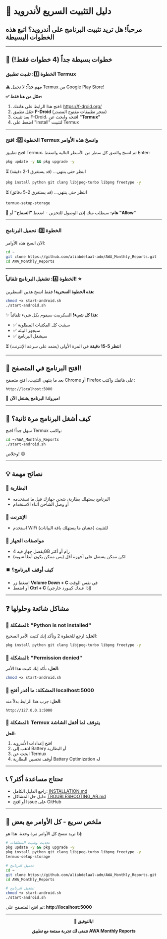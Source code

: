 # 📱 دليل التثبيت السريع لأندرويد

## مرحباً! هل تريد تثبيت البرنامج على أندرويد؟ اتبع هذه الخطوات البسيطة

---

## 🎯 خطوات بسيطة جداً (4 خطوات فقط!)

### الخطوة 1️⃣: تثبيت تطبيق Termux

**⚠️ مهم جداً:** لا تحمل Termux من Google Play Store! 

**✅ حمّل من هنا فقط:**
1. افتح هذا الرابط على هاتفك: https://f-droid.org/
2. حمّل تطبيق **F-Droid** (متجر تطبيقات مفتوح المصدر)
3. بعد تثبيت F-Droid، افتحه وابحث عن **"Termux"**
4. اضغط على "Install" لتثبيت Termux

---

### الخطوة 2️⃣: افتح Termux وانسخ هذه الأوامر

افتح تطبيق Termux، ثم انسخ والصق كل سطر من الأسطر التالية واضغط Enter:

```bash
pkg update -y && pkg upgrade -y
```
⏳ انتظر حتى ينتهي... (قد يستغرق 1-2 دقيقة)

```bash
pkg install python git clang libjpeg-turbo libpng freetype -y
```
⏳ انتظر حتى ينتهي... (قد يستغرق 2-5 دقائق)

```bash
termux-setup-storage
```
📱 **هام:** سيطلب منك إذن الوصول للتخزين - اضغط **"السماح"** أو **"Allow"**

---

### الخطوة 3️⃣: تحميل البرنامج

الآن انسخ هذه الأوامر:

```bash
cd ~
git clone https://github.com/aliabdelaal-adm/AWA_Monthly_Reports.git
cd AWA_Monthly_Reports
```

---

### الخطوة 4️⃣: تشغيل البرنامج تلقائياً! ⭐

**هذه الخطوة السحرية!** فقط انسخ هذين السطرين:

```bash
chmod +x start-android.sh
./start-android.sh
```

✨ **هذا كل شيء!** السكريبت سيقوم بكل شيء تلقائياً:
- ✅ سيثبت كل المكتبات المطلوبة
- ✅ سيجهز البيئة
- ✅ سيشغل البرنامج

⏳ **انتظر 5-15 دقيقة** في المرة الأولى (يعتمد على سرعة الإنترنت)

---

## 🎉 افتح البرنامج في المتصفح!

بعد ما ينتهي التثبيت، افتح متصفح Chrome أو Firefox على هاتفك واكتب:

```
http://localhost:5000
```

🎊 **مبروك! البرنامج يشتغل الآن!**

---

## 🔄 كيف أشغل البرنامج مرة ثانية؟

سهل جداً! افتح Termux واكتب:

```bash
cd ~/AWA_Monthly_Reports
./start-android.sh
```

وخلاص! 😊

---

## 💡 نصائح مهمة

### 🔋 البطارية
- البرنامج يستهلك بطارية، شحن جهازك قبل ما تستخدمه
- أو وصل الشاحن أثناء الاستخدام

### 📶 الإنترنت
- استخدم WiFi للتثبيت (عشان ما يستهلك باقة البيانات)

### 📱 مواصفات الجهاز
- يفضل جهاز فيه 4GB رام أو أكثر
- لكن ممكن يشتغل على أجهزة أقل (بس ممكن يكون أبطأ شوية)

### ⏹️ كيف أوقف البرنامج؟
- اضغط زر **Volume Down + C** في نفس الوقت
- أو اضغط **Ctrl + C** (إذا عندك كيبورد خارجي)

---

## ❓ مشاكل شائعة وحلولها

### 🚫 المشكلة: "Python is not installed"
**الحل:** ارجع للخطوة 2 وتأكد إنك كتبت الأمر الصحيح:
```bash
pkg install python git clang libjpeg-turbo libpng freetype -y
```

### 🚫 المشكلة: "Permission denied"
**الحل:** تأكد إنك كتبت هذا الأمر:
```bash
chmod +x start-android.sh
```

### 🚫 المشكلة: ما أقدر أفتح localhost:5000
**الحل:** جرب هذا الرابط بدلاً منه:
```
http://127.0.0.1:5000
```

### 🚫 المشكلة: Termux يتوقف لما أقفل الشاشة
**الحل:** 
1. افتح إعدادات الأندرويد
2. اذهب إلى Battery أو البطارية
3. ابحث عن Termux
4. أوقف تحسين البطارية Battery Optimization له

---

## 📞 تحتاج مساعدة أكثر؟

- راجع الدليل الكامل: [INSTALLATION.md](INSTALLATION.md)
- دليل حل المشاكل: [TROUBLESHOOTING_AR.md](TROUBLESHOOTING_AR.md)
- أو افتح Issue على GitHub

---

## 📝 ملخص سريع - كل الأوامر مع بعض

إذا تريد تنسخ كل الأوامر مرة وحدة، هذا هو:

```bash
# تحديث وتثبيت المتطلبات
pkg update -y && pkg upgrade -y
pkg install python git clang libjpeg-turbo libpng freetype -y
termux-setup-storage

# تحميل البرنامج
cd ~
git clone https://github.com/aliabdelaal-adm/AWA_Monthly_Reports.git
cd AWA_Monthly_Reports

# تشغيل البرنامج
chmod +x start-android.sh
./start-android.sh
```

ثم افتح المتصفح على: **http://localhost:5000**

---

<div align="center">

**🎉 بالتوفيق!**

**نتمنى لك تجربة ممتعة مع تطبيق AWA Monthly Reports**

</div>
